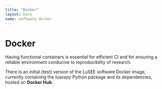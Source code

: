```yaml
---
title: "Docker"
layout: base
name: software_docker
---
```


# Docker

Having functional containers is essential for efficient CI
and for ensuring a reliable environment conducive to reproducibility
of research.

There is an initial (test) version of the LuSEE software Docker image,
currently containing the *luseepy* Python package and its dependencies,
hosted on **Docker Hub**.
